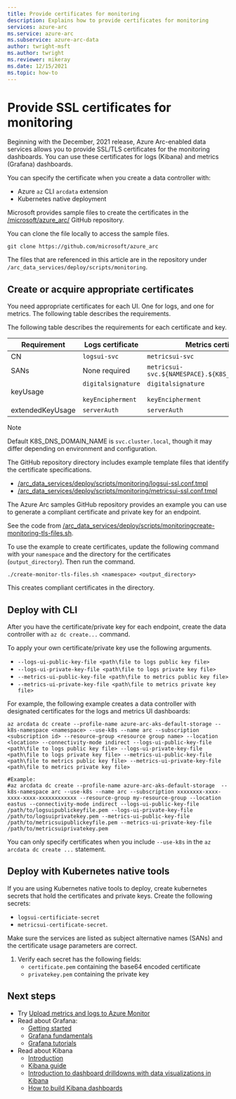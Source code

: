 ```yaml
---
title: Provide certificates for monitoring
description: Explains how to provide certificates for monitoring
services: azure-arc
ms.service: azure-arc
ms.subservice: azure-arc-data
author: twright-msft
ms.author: twright
ms.reviewer: mikeray
ms.date: 12/15/2021
ms.topic: how-to
---
```


# Provide SSL certificates for monitoring

Beginning with the December, 2021 release, Azure Arc-enabled data services allows you to provide SSL/TLS certificates for the monitoring dashboards. You can use these certificates for logs (Kibana) and metrics (Grafana) dashboards. 

You can specify the certificate when you create a data controller with:
- Azure `az` CLI `arcdata` extension
- Kubernetes native deployment

Microsoft provides sample files to create the certificates in the [/microsoft/azure_arc/](https://github.com/microsoft/azure_arc) GitHub repository. 

You can clone the file locally to access the sample files.

```console
git clone https://github.com/microsoft/azure_arc
```

The files that are referenced in this article are in the repository under `/arc_data_services/deploy/scripts/monitoring`. 

## Create or acquire appropriate certificates

You need appropriate certificates for each UI. One for logs, and one for metrics. The following table describes the requirements.

The following table describes the requirements for each certificate and key. 

|Requirement|Logs certificate|Metrics certificate|
|-----|-----|-----|
|CN|`logsui-svc`|`metricsui-svc`|
|SANs| None required | `metricsui-svc.${NAMESPACE}.${K8S_DNS_DOMAIN_NAME}`|
|keyUsage|`digitalsignature`<br/><br>`keyEncipherment`|`digitalsignature`<br/><br>`keyEncipherment`|
|extendedKeyUsage|`serverAuth`|`serverAuth`|

> [!NOTE]
> Default K8S_DNS_DOMAIN_NAME is `svc.cluster.local`, though it may differ depending on environment and configuration.

The GitHub repository directory includes example template files that identify the certificate specifications.

- [/arc_data_services/deploy/scripts/monitoring/logsui-ssl.conf.tmpl](https://github.com/microsoft/azure_arc/tree/main/arc_data_services/deploy/scripts/monitoring/logsui-ssl.conf.tmpl)
- [/arc_data_services/deploy/scripts/monitoring/metricsui-ssl.conf.tmpl](https://github.com/microsoft/azure_arc/blob/main/arc_data_services/deploy/scripts/monitoring/metricsui-ssl.conf.tmpl) 

The Azure Arc samples GitHub repository provides an example you can use to generate a compliant certificate and private key for an endpoint. 

See the code from [/arc_data_services/deploy/scripts/monitoringcreate-monitoring-tls-files.sh](https://github.com/microsoft/azure_arc/tree/main/arc_data_services/deploy/scripts/monitoring).

To use the example to create certificates, update the following command with your `namespace` and the directory for the certificates (`output_directory`). Then run the command.

```console
./create-monitor-tls-files.sh <namespace> <output_directory>
```

This creates compliant certificates in the directory.

## Deploy with CLI

After you have the certificate/private key for each endpoint, create the data controller with `az dc create...` command.

To apply your own certificate/private key use the following arguments.

   - `--logs-ui-public-key-file <path\file to logs public key file>`
   - `--logs-ui-private-key-file <path\file to logs private key file>`
   - `--metrics-ui-public-key-file <path\file to metrics public key file>`
   - `--metrics-ui-private-key-file <path\file to metrics private key file>`

For example, the following example creates a data controller with designated certificates for the logs and metrics UI dashboards:

```azurecli
az arcdata dc create --profile-name azure-arc-aks-default-storage --k8s-namespace <namespace> --use-k8s --name arc --subscription <subscription id> --resource-group <resource group name> --location <location> --connectivity-mode indirect --logs-ui-public-key-file <path\file to logs public key file> --logs-ui-private-key-file <path\file to logs private key file> --metrics-ui-public-key-file <path\file to metrics public key file> --metrics-ui-private-key-file <path\file to metrics private key file>

#Example:
#az arcdata dc create --profile-name azure-arc-aks-default-storage  --k8s-namespace arc --use-k8s --name arc --subscription xxxxxxxx-xxxx-xxxx-xxxx-xxxxxxxxxxxx --resource-group my-resource-group --location eastus --connectivity-mode indirect --logs-ui-public-key-file /path/to/logsuipublickeyfile.pem --logs-ui-private-key-file /path/to/logsuiprivatekey.pem --metrics-ui-public-key-file /path/to/metricsuipublickeyfile.pem --metrics-ui-private-key-file /path/to/metricsuiprivatekey.pem
```

You can only specify certificates when you include `--use-k8s` in the `az arcdata dc create ...` statement.

## Deploy with Kubernetes native tools

If you are using Kubernetes native tools to deploy, create kubernetes secrets that hold the certificates and private keys. Create the following secrets:

- `logsui-certificiate-secret` 
- `metricsui-certificate-secret`.

Make sure the services are listed as subject alternative names (SANs) and the certificate usage parameters are correct. 

1. Verify each secret has the following fields:
   - `certificate.pem` containing the base64 encoded certificate
   - `privatekey.pem` containing the private key

## Next steps
- Try [Upload metrics and logs to Azure Monitor](upload-metrics-and-logs-to-azure-monitor.md)
- Read about Grafana:
   - [Getting started](https://grafana.com/docs/grafana/latest/getting-started/getting-started)
   - [Grafana fundamentals](https://grafana.com/tutorials/grafana-fundamentals/#1)
   - [Grafana tutorials](https://grafana.com/tutorials/grafana-fundamentals/#1)
- Read about Kibana
   - [Introduction](https://www.elastic.co/webinars/getting-started-kibana?baymax=default&elektra=docs&storm=top-video)
   - [Kibana guide](https://www.elastic.co/guide/en/kibana/current/index.html)
   - [Introduction to dashboard drilldowns with data visualizations in Kibana](https://www.elastic.co/webinars/dashboard-drilldowns-with-data-visualizations-in-kibana/)
   - [How to build Kibana dashboards](https://www.elastic.co/webinars/how-to-build-kibana-dashboards/)
